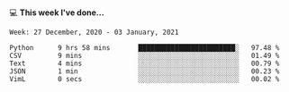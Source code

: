💻 **This week I've done...**

<!--START_SECTION:waka-->
```text
Week: 27 December, 2020 - 03 January, 2021

Python      9 hrs 58 mins       ████████████████████████░   97.48 % 
CSV         9 mins              ░░░░░░░░░░░░░░░░░░░░░░░░░   01.49 % 
Text        4 mins              ░░░░░░░░░░░░░░░░░░░░░░░░░   00.79 % 
JSON        1 min               ░░░░░░░░░░░░░░░░░░░░░░░░░   00.23 % 
VimL        0 secs              ░░░░░░░░░░░░░░░░░░░░░░░░░   00.02 %
```
<!--END_SECTION:waka-->

